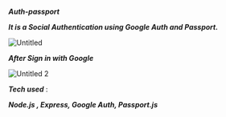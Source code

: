 ***Auth-passport***

***It is a Social Authentication using Google Auth and Passport.*** 


![Untitled](https://user-images.githubusercontent.com/114292297/209670058-aeea2d85-3e4e-4fad-882f-560a3c1bf10b.png)

***After Sign in with Google***


![Untitled 2](https://user-images.githubusercontent.com/114292297/209670384-c67a94b5-e5c6-46e2-be4c-4847c20a8420.png)


***Tech used*** :

***Node.js , Express, Google Auth, Passport.js***
